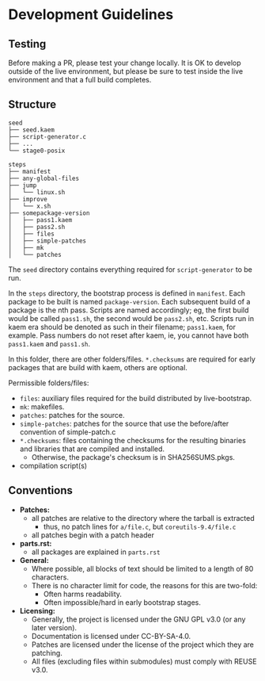 <!--
SPDX-FileCopyrightText: 2021 fosslinux <fosslinux@aussies.space>

SPDX-License-Identifier: CC-BY-SA-4.0
-->

# Development Guidelines

## Testing

Before making a PR, please test your change locally. It is OK to develop outside
of the live environment, but please be sure to test inside the live environment
and that a full build completes.

## Structure

```
seed
├── seed.kaem
├── script-generator.c
├── ...
└── stage0-posix

steps
├── manifest
├── any-global-files
├── jump
│   └── linux.sh
├── improve
│   └── x.sh
├── somepackage-version
│   ├── pass1.kaem
│   ├── pass2.sh
│   ├── files
│   ├── simple-patches
│   ├── mk
│   └── patches
```

The `seed` directory contains everything required for `script-generator` to be
run.

In the `steps` directory, the bootstrap process is defined in `manifest`.
Each package to be built is named `package-version`.
Each subsequent build of a package is the nth pass. Scripts are named
accordingly; eg, the first build would be called `pass1.sh`, the second would be
`pass2.sh`, etc.
Scripts run in kaem era should be denoted as such in their filename;
`pass1.kaem`, for example. Pass numbers do not reset after kaem, ie, you cannot
have both `pass1.kaem` and `pass1.sh`.

In this folder, there are other folders/files. `*.checksums` are
required for early packages that are build with kaem, others are optional.

Permissible folders/files:

- `files`: auxiliary files required for the build distributed by live-bootstrap.
- `mk`: makefiles.
- `patches`: patches for the source.
- `simple-patches`: patches for the source that use the before/after convention of simple-patch.c
- `*.checksums`: files containing the checksums for the resulting binaries and
libraries that are compiled and installed.
  - Otherwise, the package's checksum is in SHA256SUMS.pkgs.
- compilation script(s)

## Conventions

- **Patches:**
  - all patches are relative to the directory where the tarball is extracted
    - thus, no patch lines for `a/file.c`, but `coreutils-9.4/file.c`
  - all patches begin with a patch header
- **parts.rst:**
  - all packages are explained in `parts.rst`
- **General:**
  - Where possible, all blocks of text should be limited to a length of 80
    characters.
  - There is no character limit for code, the reasons for this are two-fold:
    - Often harms readability.
    - Often impossible/hard in early bootstrap stages.
- **Licensing:**
  - Generally, the project is licensed under the GNU GPL v3.0 (or any later
    version).
  - Documentation is licensed under CC-BY-SA-4.0.
  - Patches are licensed under the license of the project which they are
    patching.
  - All files (excluding files within submodules) must comply with REUSE v3.0.
